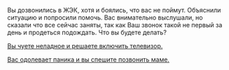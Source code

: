 Вы дозвонились в ЖЭК, хотя и боялись, что вас не поймут. Объяснили
ситуацию и попросили помочь. Вас внимательно выслушали, но сказали
что все сейчас заняты, так как Ваш звонок такой не первый за день и
продеться подождать. Что вы будете делать?

[Вы чуете неладное и решаете включить телевизор.](tv/tv.md)

[Вас одолевает паника и вы спешите позвонить маме.](callmum/callmum.md)
